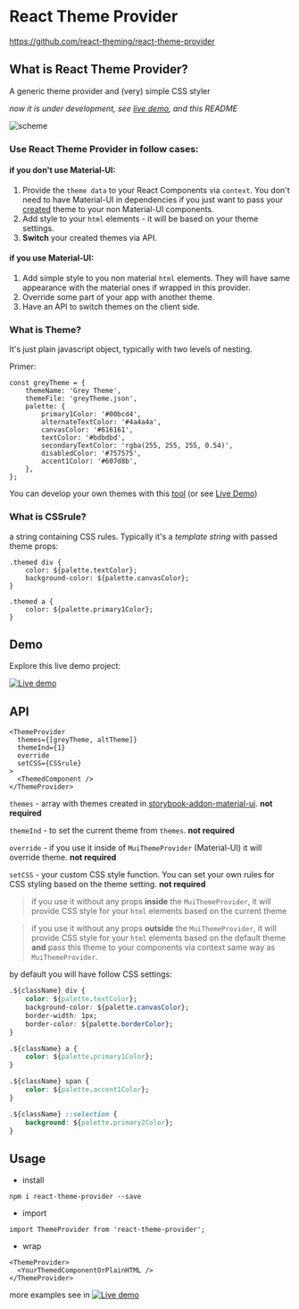 #  React Theme Provider
https://github.com/react-theming/react-theme-provider


## What is React Theme Provider?
A generic theme provider and (very) simple CSS styler

*now it is under development, see [live demo](https://sm-react.github.io/storybook-boilerplate/?theme-ind=0&theme-sidebar=false&theme-full=false&knob-Title=Welcome%20to%20React-Theming&knob-Subtitle=Storybook%20Boilerplate%20Project&selectedKind=Theme%20Switcher&selectedStory=Component&full=0&down=1&left=1&panelRight=0&downPanel=sm%2Fstorybook-addon-material-ui%2Fmaterial-panel), and this README*

![scheme](/doc/ThemeProvider.png)

### Use **React Theme Provider** in follow cases:

#### if you **don't use** Material-UI:
1. Provide the `theme data` to your React Components via `context`. You don't need to have Material-UI in dependencies if you just want to pass your [created](https://sm-react.github.io/storybook-addon-material-ui) theme to your non Material-UI components.
2. Add style to your `html` elements - it will be based on your theme settings.
3. **Switch** your created themes via API.

#### if you **use** Material-UI:
1. Add simple style to you non material `html` elements. They will have same appearance with the material ones if wrapped in this provider.
2. Override some part of your app with another theme.
3. Have an API to switch themes on the client side.

### What is Theme?
It's just plain javascript object, typically with two levels of nesting. 

Primer:
```
const greyTheme = {
    themeName: 'Grey Theme',
    themeFile: 'greyTheme.json',
    palette: {
        primary1Color: '#00bcd4',
        alternateTextColor: '#4a4a4a',
        canvasColor: '#616161',
        textColor: '#bdbdbd',
        secondaryTextColor: 'rgba(255, 255, 255, 0.54)',
        disabledColor: '#757575',
        accent1Color: '#607d8b',
    },
};

```
You can develop your own themes with this [tool](https://github.com/react-theming/storybook-addon-material-ui) (or see [Live Demo](https://sm-react.github.io/storybook-boilerplate/?theme-ind=0&theme-sidebar=false&theme-full=false&knob-Title=Welcome%20to%20React-Theming&knob-Subtitle=Storybook%20Boilerplate%20Project&selectedKind=Material-UI&selectedStory=Components&full=0&down=1&left=1&panelRight=0&downPanel=sm%2Fstorybook-addon-material-ui%2Fmaterial-panel))

### What is CSSrule?

a string containing CSS rules. Typically it's a *template string* with passed theme props:

```
.themed div {
    color: ${palette.textColor};
    background-color: ${palette.canvasColor};
}

.themed a {
    color: ${palette.primary1Color};
}
```

## Demo
Explore this live demo project:

[![Live demo](https://img.shields.io/badge/Live%20Demo-%20Storybook-brightgreen.svg)](https://sm-react.github.io/react-theme-provider)


## API

```
<ThemeProvider
  themes={[greyTheme, altTheme]}
  themeInd={1}
  override
  setCSS={CSSrule}
>
  <ThemedComponent />
</ThemeProvider>

```

`themes` - array with themes created in [storybook-addon-material-ui](https://github.com/react-theming/storybook-addon-material-ui). **not required**

`themeInd` - to set the current theme from `themes`.  **not required**

`override` - if you use it inside of `MuiThemeProvider` (Material-UI) it will override theme.  **not required**

`setCSS` - your custom CSS style function. You can set your own rules for CSS styling based on the theme setting.  **not required**

>if you use it without any props **inside** the `MuiThemeProvider`, it will provide CSS style for your `html` elements based on the current theme


>if you use it without any props **outside** the `MuiThemeProvider`, it will provide CSS style for your `html` elements based on the default theme **and** pass this theme to your components via context same way as `MuiThemeProvider`.

by default you will have follow CSS settings:

```CSS
.${className} div {
    color: ${palette.textColor};
    background-color: ${palette.canvasColor};
    border-width: 1px;
    border-color: ${palette.borderColor};
}

.${className} a {
    color: ${palette.primary1Color};
}

.${className} span {
    color: ${palette.accent1Color};
}

.${className} ::selection {
    background: ${palette.primary2Color};
}

```
## Usage

- install
```
npm i react-theme-provider --save
```

- import
```
import ThemeProvider from 'react-theme-provider';
```

- wrap
```
<ThemeProvider>
  <YourThemedComponentOrPlainHTML />
</ThemeProvider>

```

more examples see in [![Live demo](https://img.shields.io/badge/Live%20Demo-%20Storybook-brightgreen.svg)](https://sm-react.github.io/storybook-boilerplate/?theme-ind=0&theme-sidebar=false&theme-full=false&knob-Title=Welcome%20to%20React-Theming&knob-Subtitle=Storybook%20Boilerplate%20Project&selectedKind=Theme%20Switcher&selectedStory=Component&full=0&down=1&left=1&panelRight=0&downPanel=sm%2Fstorybook-addon-material-ui%2Fmaterial-panel)

